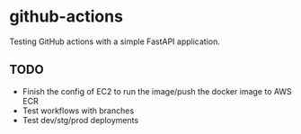 # github-actions
Testing GitHub actions with a simple FastAPI application. 

## TODO
- Finish the config of EC2 to run the image/push the docker image to AWS ECR
- Test workflows with branches 
- Test dev/stg/prod deployments
